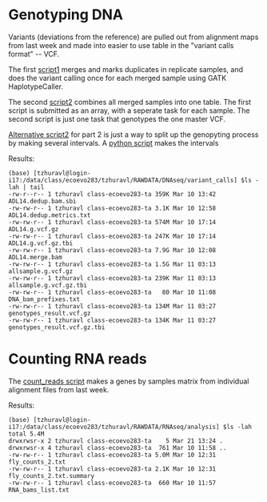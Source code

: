 # Genotyping DNA

Variants (deviations from the reference) are pulled out from alignment maps from last week and made into easier to use table in the "variant calls format" -- VCF. 



The first [script1](https://github.com/TatyanaLev/EE283HW8/blob/main/genotype_part1.sh) merges and marks duplicates in replicate samples, and does the variant calling once for each merged sample using GATK HaplotypeCaller.
 
The second [script2](https://github.com/TatyanaLev/EE283HW8/blob/main/genotype_part2.sh) combines all merged samples into one table. The first script is submitted as an array, with a seperate task for each sample. The second script is just one task that genotypes the one master VCF.
 
[Alternative script2](https://github.com/TatyanaLev/EE283HW8/blob/main/alt_genotype_part2.sh) for part 2 is just a way to split up the genopyting process by making several intervals. A [python script](https://github.com/TatyanaLev/EE283HW8/blob/main/fasta_generate_regions.py) makes the intervals

Results:

```{bash}
(base) [tzhuravl@login-i17:/data/class/ecoevo283/tzhuravl/RAWDATA/DNAseq/variant_calls] $ls -lah | tail
-rw-r--r-- 1 tzhuravl class-ecoevo283-ta 359K Mar 10 13:42 ADL14.dedup.bam.sbi
-rw-rw-r-- 1 tzhuravl class-ecoevo283-ta 3.1K Mar 10 12:58 ADL14.dedup.metrics.txt
-rw-rw-r-- 1 tzhuravl class-ecoevo283-ta 574M Mar 10 17:14 ADL14.g.vcf.gz
-rw-rw-r-- 1 tzhuravl class-ecoevo283-ta 247K Mar 10 17:14 ADL14.g.vcf.gz.tbi
-rw-rw-r-- 1 tzhuravl class-ecoevo283-ta 7.9G Mar 10 12:08 ADL14.merge.bam
-rw-rw-r-- 1 tzhuravl class-ecoevo283-ta 1.5G Mar 11 03:13 allsample.g.vcf.gz
-rw-rw-r-- 1 tzhuravl class-ecoevo283-ta 239K Mar 11 03:13 allsample.g.vcf.gz.tbi
-rw-rw-r-- 1 tzhuravl class-ecoevo283-ta   80 Mar 10 11:08 DNA_bam_prefixes.txt
-rw-rw-r-- 1 tzhuravl class-ecoevo283-ta 134M Mar 11 03:27 genotypes_result.vcf.gz
-rw-rw-r-- 1 tzhuravl class-ecoevo283-ta 134K Mar 11 03:27 genotypes_result.vcf.gz.tbi
```

# Counting RNA reads

The [count_reads script](https://github.com/TatyanaLev/EE283HW8/blob/main/count_reads.sh) makes a genes by samples matrix from individual alignment files from last week.

Results:

```{bash}
(base) [tzhuravl@login-i17:/data/class/ecoevo283/tzhuravl/RAWDATA/RNAseq/analysis] $ls -lah
total 5.4M
drwxrwsr-x 2 tzhuravl class-ecoevo283-ta    5 Mar 21 13:24 .
drwxrwsr-x 4 tzhuravl class-ecoevo283-ta  761 Mar 10 11:58 ..
-rw-rw-r-- 1 tzhuravl class-ecoevo283-ta 5.0M Mar 10 12:31 fly_counts_2.txt
-rw-rw-r-- 1 tzhuravl class-ecoevo283-ta 2.1K Mar 10 12:31 fly_counts_2.txt.summary
-rw-rw-r-- 1 tzhuravl class-ecoevo283-ta  660 Mar 10 11:57 RNA_bams_list.txt
```

